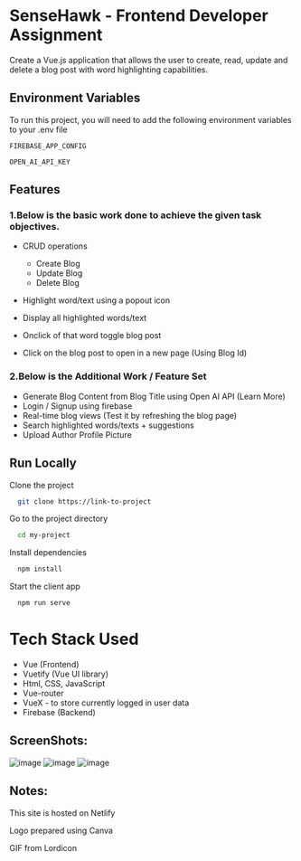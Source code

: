 
# SenseHawk - Frontend Developer Assignment

Create a Vue.js application that allows the user to create, read, update and delete a blog post
with word highlighting capabilities.


## Environment Variables

To run this project, you will need to add the following environment variables to your .env file

`FIREBASE_APP_CONFIG`

`OPEN_AI_API_KEY`


## Features

### 1.Below is the basic work done to achieve the given task objectives.

- CRUD operations

    - Create Blog                    
    - Update Blog
    - Delete Blog

- Highlight word/text using a popout icon
- Display all highlighted words/text
- Onclick of that word toggle blog post
- Click on the blog post to open in a new page (Using Blog Id)


### 2.Below is the Additional Work / Feature Set 

- Generate Blog Content from Blog Title using Open AI API (Learn More)
- Login / Signup using firebase
- Real-time blog views (Test it by refreshing the blog page)
- Search highlighted words/texts + suggestions
- Upload Author Profile Picture



## Run Locally

Clone the project

```bash
  git clone https://link-to-project
```

Go to the project directory

```bash
  cd my-project
```

Install dependencies

```bash
  npm install
```

Start the client app

```bash
  npm run serve
```




# Tech Stack Used

- Vue (Frontend)
- Vuetify (Vue UI library)
- Html, CSS, JavaScript
- Vue-router
- VueX - to store currently logged in user data
- Firebase (Backend)


## ScreenShots:

![image](https://user-images.githubusercontent.com/51077608/170523343-0a3a8c0c-a5c7-4e91-8d2c-bc211c268339.png)
![image](https://user-images.githubusercontent.com/51077608/170523405-c813f37a-b2c1-4e6e-8821-0bd6ae3b60fc.png)
![image](https://user-images.githubusercontent.com/51077608/170524205-9ead8240-8f16-45e7-bd80-f8c2711721be.png)


## Notes:

This site is hosted on Netlify

Logo prepared using Canva

GIF from Lordicon
